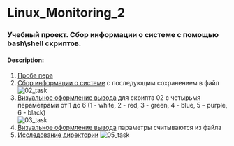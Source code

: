 # Linux_Monitoring_2

### Учебный проект. Сбор информации о системе с помощью bash\shell скриптов.

#### Description:
01. [Проба пера](https://github.com/GTimsan/Linux_Monitoring_1/tree/main/src/01)    
02. [Сбор информации о системе](https://github.com/GTimsan/Linux_Monitoring_1/tree/main/src/02) с последующим сохранением в файл  
![02_task](./images/02.png)
03. [Визуальное оформление вывода](https://github.com/GTimsan/Linux_Monitoring_1/tree/main/src/03) для скрипта 02 с четырьмя пераметрами от 1 до 6 (1 - white, 2 - red, 3 - green, 4 - blue, 5 – purple, 6 - black)  
![03_task](./images/03.png)  
04. [Визуальное оформление вывода](https://github.com/GTimsan/Linux_Monitoring_1/tree/main/src/04) параметры считываются из файла  
05. [Исследование директории](https://github.com/GTimsan/Linux_Monitoring_1/tree/main/src/05)
![05_task](./images/05.png)
